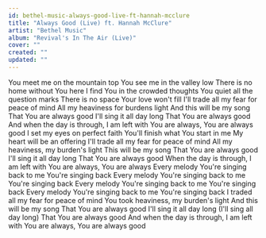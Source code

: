 ```yaml
---
id: bethel-music-always-good-live-ft-hannah-mcclure
title: "Always Good (Live) ft. Hannah McClure"
artist: "Bethel Music"
album: "Revival's In The Air (Live)"
cover: ""
created: ""
updated: ""
---
```


You meet me on the mountain top
You see me in the valley low
There is no home without You here
I find You in the crowded thoughts
You quiet all the question marks
There is no space Your love won't fill
I'll trade all my fear for peace of mind
All my heaviness for burdens light
And this will be my song
That You are always good
I'll sing it all day long
That You are always good
And when the day is through, I am left with
You are always, You are always good
I set my eyes on perfect faith
You'll finish what You start in me
My heart will be an offering
I'll trade all my fear for peace of mind
All my heaviness, my burden's light
This will be my song
That You are always good
I'll sing it all day long
That You are always good
When the day is through, I am left with
You are always, You are always
Every melody
You're singing back to me
You're singing back
Every melody
You're singing back to me
You're singing back
Every melody
You're singing back to me
You're singing back
Every melody
You're singing back to me
You're singing back
I traded all my fear for peace of mind
You took heaviness, my burden's light
And this will be my song
That You are always good
I'll sing it all day long (I'll sing all day long)
That You are always good
And when the day is through, I am left with
You are always, You are always good